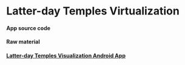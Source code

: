 
Latter-day Temples Virtualization
===

 

#### App source code
#### Raw material
#### [Latter-day Temples Visualization Android App](https://litianzhang.com/latter-day-temples-visualization-android-app/)
